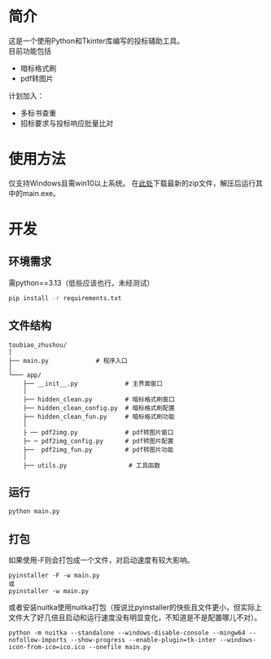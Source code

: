 # 简介
这是一个使用Python和Tkinter库编写的投标辅助工具。    
目前功能包括
- 暗标格式刷
- pdf转图片

计划加入：
- 多标书查重
- 招标要求与投标响应批量比对    
# 使用方法
仅支持Windows且需win10以上系统。
在[此处](https://github.com/libin47/toubiao_zhushou/releases)下载最新的zip文件，解压后运行其中的main.exe。

# 开发
## 环境需求
需python==3.13（低些应该也行，未经测试）
```bash
pip install -r requirements.txt
```
## 文件结构
```
toubiao_zhushou/
│
├── main.py             # 程序入口
│
└─── app/
    ├── __init__.py             # 主界面窗口
    │
    ├── hidden_clean.py         # 暗标格式刷窗口   
    ├── hidden_clean_config.py  # 暗标格式刷配置
    ├── hidden_clean_fun.py     # 暗标格式刷功能
    │
    ├ ── pdf2img.py             # pdf转图片窗口
    ├─ ─ pdf2img_config.py      # pdf转图片配置
    ├──  pdf2img_fun.py         # pdf转图片功能
    │
    ├── utils.py                 # 工具函数
```

## 运行
```bash
python main.py
```
## 打包
如果使用-F则会打包成一个文件，对启动速度有较大影响。
```
pyinstaller -F -w main.py
或
pyinstaller -w main.py
```

或者安装nuitka使用nuitka打包（按说比pyinstaller的快些且文件更小，但实际上文件大了好几倍且启动和运行速度没有明显变化，不知道是不是配置哪儿不对）。
```commandline
python -m nuitka --standalone --windows-disable-console --mingw64 --nofollow-imports --show-progress --enable-plugin=tk-inter --windows-icon-from-ico=ico.ico --onefile main.py
```
